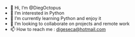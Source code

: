 - 👋 Hi, I’m @DiegOctopus
- 👀 I’m interested in Python
- 🌱 I’m currently learning Python and enjoy it
- 💞️ I’m looking to collaborate on projects and remote work
- 📫 How to reach me : digeseca@hotmail.com

<!---
DiegOctopus/DiegOctopus is a ✨ special ✨ repository because its `README.md` (this file) appears on your GitHub profile.
You can click the Preview link to take a look at your changes.
--->
